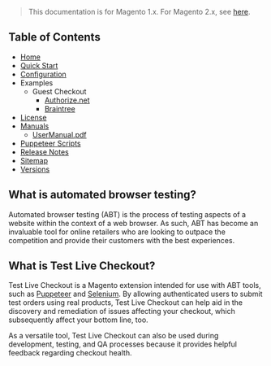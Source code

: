 <blockquote class="important">This documentation is for Magento 1.x. For Magento 2.x, see <a href="https://nickolasburr.github.io/docs/magento/extensions/2.x/testlivecheckout/latest/">here</a>.</blockquote>

## Table of Contents

- [Home](https://nickolasburr.github.io/docs/magento/extensions/1.x/testlivecheckout/latest/)
- [Quick Start](https://nickolasburr.github.io/docs/magento/extensions/1.x/testlivecheckout/latest/quickstart/)
- [Configuration](https://nickolasburr.github.io/docs/magento/extensions/1.x/testlivecheckout/latest/configuration/)
- Examples
    + Guest Checkout
        - [Authorize.net](https://nickolasburr.github.io/docs/magento/extensions/1.x/testlivecheckout/latest/examples/guest-checkout/authorizenet/)
        - [Braintree](https://nickolasburr.github.io/docs/magento/extensions/1.x/testlivecheckout/latest/examples/guest-checkout/braintree/)
- [License](https://nickolasburr.github.io/docs/magento/extensions/1.x/testlivecheckout/LICENSE.txt)
- [Manuals](https://nickolasburr.github.io/docs/magento/extensions/1.x/testlivecheckout/latest/manuals/)
    + [UserManual.pdf](https://nickolasburr.github.io/docs/magento/extensions/1.x/testlivecheckout/latest/manuals/UserManual.pdf)
- [Puppeteer Scripts](https://nickolasburr.github.io/docs/magento/extensions/1.x/testlivecheckout/latest/puppeteer/src/)
- [Release Notes](https://nickolasburr.github.io/docs/magento/extensions/1.x/testlivecheckout/RELEASE_NOTES.txt)
- [Sitemap](https://nickolasburr.github.io/docs/magento/extensions/1.x/testlivecheckout/latest/sitemap.xml)
- [Versions](https://nickolasburr.github.io/docs/magento/extensions/1.x/testlivecheckout/)

## What is automated browser testing?

Automated browser testing (ABT) is the process of testing aspects of a website within the context of a web browser. As such, ABT has become
an invaluable tool for online retailers who are looking to outpace the competition and provide their customers with the best experiences.

## What is Test Live Checkout?

Test Live Checkout is a Magento extension intended for use with ABT tools, such as [Puppeteer](https://github.com/GoogleChrome/puppeteer) and [Selenium](https://www.seleniumhq.org).
By allowing authenticated users to submit test orders using real products, Test Live Checkout can help aid in the discovery and remediation of issues affecting your checkout, which
subsequently affect your bottom line, too.

As a versatile tool, Test Live Checkout can also be used during development, testing, and QA processes because it provides helpful feedback regarding checkout health.
